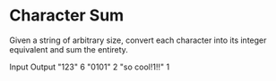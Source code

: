 # Character Sum

Given a string of arbitrary size, convert each character into its integer equivalent and sum the entirety.

Input           Output
"123"           6
"0101"          2
"so cool!1!!"   1
